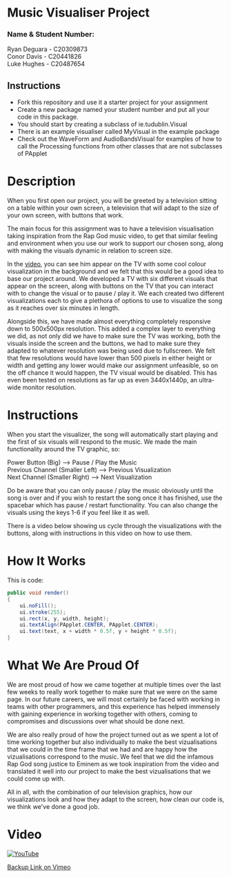 # Music Visualiser Project

### Name & Student Number: 


Ryan Deguara - C20309873  
Conor Davis - C20441826  
Luke Hughes - C20487654  


## Instructions
- Fork this repository and use it a starter project for your assignment
- Create a new package named your student number and put all your code in this package.
- You should start by creating a subclass of ie.tudublin.Visual
- There is an example visualiser called MyVisual in the example package
- Check out the WaveForm and AudioBandsVisual for examples of how to call the Processing functions from other classes that are not subclasses of PApplet

# Description
When you first open our project, you will be greeted by a television sitting on a table within your own screen, a television that will adapt to the size of your own screen, with buttons that work.

The main focus for this assignment was to have a television visualisation taking inspiration from the Rap God music video, to get that similar feeling and environment when you use our work to support our chosen song, along with making the visuals dynamic in relation to screen size. 

In the [video](https://www.youtube.com/watch?v=XbGs_qK2PQA), you can see him appear on the TV with some cool colour visualization in the background and we felt that this would be a good idea to base our project around. We developed a TV with six different visuals that appear on the screen, along with buttons on the TV that you can interact with to change the visual or to pause / play it. We each created two different visualizations each to give a plethora of options to use to visualize the song as it reaches over six minutes in length. 

Alongside this, we have made almost everything completely responsive down to 500x500px resolution. This added a complex layer to everything we did, as not only did we have to make sure the TV was working, both the visuals inside the screen and the buttons, we had to make sure they adapted to whatever resolution was being used due to fullscreen. We felt that few resolutions would have lower than 500 pixels in either height or width and getting any lower would make our assignment unfeasible, so on the off chance it would happen, the TV visual would be disabled. This has even been tested on resolutions as far up as even 3440x1440p, an ultra-wide monitor resolution.

# Instructions
When you start the visualizer, the song will automatically start playing and the first of six visuals will respond to the music. We made the main functionality around the TV graphic, so:

Power Button (Big) --> Pause / Play the Music  
Previous Channel (Smaller Left) --> Previous Visualization  
Next Channel (Smaller Right) --> Next Visualization  

Do be aware that you can only pause / play the music obviously until the song is over and if you wish to restart the song once it has finished, use the spacebar which has pause / restart functionality. You can also change the visuals using the keys 1-6 if you feel like it as well.

There is a video below showing us cycle through the visualizations with the buttons, along with instructions in this video on how to use them.

# How It Works
This is code:

```Java
public void render()
{
	ui.noFill();
	ui.stroke(255);
	ui.rect(x, y, width, height);
	ui.textAlign(PApplet.CENTER, PApplet.CENTER);
	ui.text(text, x + width * 0.5f, y + height * 0.5f);
}
```

# What We Are Proud Of
We are most proud of how we came together at multiple times over the last few weeks to really work together to make sure that we were on the same page. In our future careers, we will most certainly be faced with working in teams with other programmers, and this experience has helped immensely with gaining experience in working together with others, coming to compromises and discussions over what should be done next.

We are also really proud of how the project turned out as we spent a lot of time working together but also individually to make the best vizualisations that we could in the time frame that we had and are happy how the vizualisations correspond to the music. We feel that we did the infamous Rap God song justice to Eminem as we took inspiration from the video and translated it well into our project to make the best vizualisations that we could come up with.

All in all, with the combination of our television graphics, how our visualizations look and how they adapt to the screen, how clean our code is, we think we've done a good job.

# Video
[![YouTube](https://i.ytimg.com/vi/XbGs_qK2PQA/maxresdefault.jpg)](https://youtu.be/w29qfmYo0Z0)  

[Backup Link on Vimeo](https://vimeo.com/706579092)

